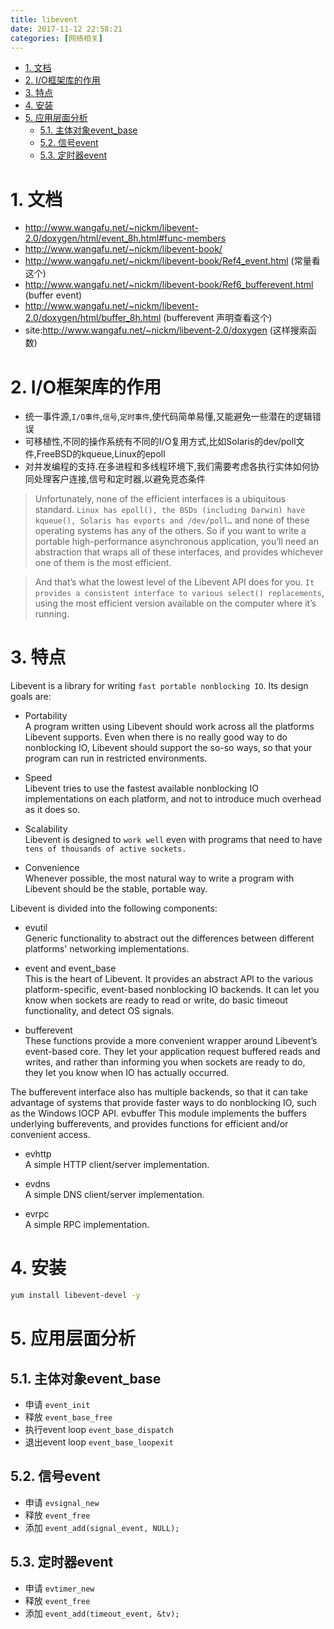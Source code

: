 ```yaml
---
title: libevent
date: 2017-11-12 22:58:21
categories: [网络相关]
---
```

<!-- TOC -->

- [1. 文档](#1-文档)
- [2. I/O框架库的作用](#2-io框架库的作用)
- [3. 特点](#3-特点)
- [4. 安装](#4-安装)
- [5. 应用层面分析](#5-应用层面分析)
    - [5.1. 主体对象event_base](#51-主体对象event_base)
    - [5.2. 信号event](#52-信号event)
    - [5.3. 定时器event](#53-定时器event)

<!-- /TOC -->

<a id="markdown-1-文档" name="1-文档"></a>
# 1. 文档
* http://www.wangafu.net/~nickm/libevent-2.0/doxygen/html/event_8h.html#func-members
* http://www.wangafu.net/~nickm/libevent-book/
* http://www.wangafu.net/~nickm/libevent-book/Ref4_event.html (常量看这个)
* http://www.wangafu.net/~nickm/libevent-book/Ref6_bufferevent.html (buffer event)
* http://www.wangafu.net/~nickm/libevent-2.0/doxygen/html/buffer_8h.html (bufferevent 声明查看这个)
* site:http://www.wangafu.net/~nickm/libevent-2.0/doxygen (这样搜索函数)

<a id="markdown-2-io框架库的作用" name="2-io框架库的作用"></a>
# 2. I/O框架库的作用

* 统一事件源,`I/O事件`,`信号`,`定时事件`,使代码简单易懂,又能避免一些潜在的逻辑错误
* 可移植性,不同的操作系统有不同的I/O复用方式,比如Solaris的dev/poll文件,FreeBSD的kqueue,Linux的epoll
* 对并发编程的支持.在多进程和多线程环境下,我们需要考虑各执行实体如何协同处理客户连接,信号和定时器,以避免竞态条件

>Unfortunately, none of the efficient interfaces is a ubiquitous standard. `Linux has epoll(), the BSDs (including Darwin) have kqueue(), Solaris has evports and /dev/poll…` and none of these operating systems has any of the others. So if you want to write a portable high-performance asynchronous application, you’ll need an abstraction that wraps all of these interfaces, and provides whichever one of them is the most efficient.

>And that’s what the lowest level of the Libevent API does for you. `It provides a consistent interface to various select() replacements`, using the most efficient version available on the computer where it’s running.


<a id="markdown-3-特点" name="3-特点"></a>
# 3. 特点

Libevent is a library for writing `fast portable nonblocking IO`. Its design goals are:

* Portability  
A program written using Libevent should work across all the platforms Libevent supports. Even when there is no really good way to do nonblocking IO, Libevent should support the so-so ways, so that your program can run in restricted environments.

* Speed  
Libevent tries to use the fastest available nonblocking IO implementations on each platform, and not to introduce much overhead as it does so.

* Scalability  
Libevent is designed to `work well` even with programs that need to have `tens of thousands of active sockets.`

* Convenience  
Whenever possible, the most natural way to write a program with Libevent should be the stable, portable way.

Libevent is divided into the following components:

* evutil  
Generic functionality to abstract out the differences between different platforms' networking implementations.

* event and event_base  
This is the heart of Libevent. It provides an abstract API to the various platform-specific, event-based nonblocking IO backends. It can let you know when sockets are ready to read or write, do basic timeout functionality, and detect OS signals.

* bufferevent  
These functions provide a more convenient wrapper around Libevent’s event-based core. They let your application request buffered reads and writes, and rather than informing you when sockets are ready to do, they let you know when IO has actually occurred.

The bufferevent interface also has multiple backends, so that
it can take advantage of systems that provide faster ways to do
nonblocking IO, such as the Windows IOCP API.
evbuffer
This module implements the buffers underlying bufferevents, and provides functions for efficient and/or convenient access.

* evhttp  
A simple HTTP client/server implementation.

* evdns  
A simple DNS client/server implementation.

* evrpc  
A simple RPC implementation.

<a id="markdown-4-安装" name="4-安装"></a>
# 4. 安装
```bash
yum install libevent-devel -y
```

<a id="markdown-5-应用层面分析" name="5-应用层面分析"></a>
# 5. 应用层面分析


<a id="markdown-51-主体对象event_base" name="51-主体对象event_base"></a>
## 5.1. 主体对象event_base

* 申请 `event_init`
* 释放 `event_base_free`
* 执行event loop `event_base_dispatch`
* 退出event loop `event_base_loopexit`

<a id="markdown-52-信号event" name="52-信号event"></a>
## 5.2. 信号event

* 申请 `evsignal_new`
* 释放 `event_free`
* 添加 `event_add(signal_event, NULL);`

<a id="markdown-53-定时器event" name="53-定时器event"></a>
## 5.3. 定时器event

* 申请 `evtimer_new`
* 释放 `event_free`
* 添加 `event_add(timeout_event, &tv);`
